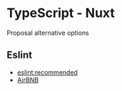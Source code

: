 # TypeScript - Nuxt

Proposal alternative options

## Eslint

* [eslint:recommended](/eslint/typescript/nuxt/recommended.eslintrc.json)
* [AirBNB](/eslint/typescript/nuxt/airbnb.eslintrc.json)
